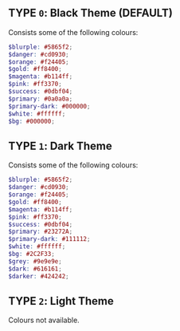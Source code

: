 ## TYPE `0`: Black Theme (DEFAULT)

Consists some of the following colours:
```scss
$blurple: #5865f2;
$danger: #cd0930;
$orange: #f24405;
$gold: #ff8400;
$magenta: #b114ff;
$pink: #ff3370;
$success: #0dbf04;
$primary: #0a0a0a;
$primary-dark: #000000;
$white: #ffffff;
$bg: #000000;
```

## TYPE `1`: Dark Theme

Consists some of the following colours:
```scss
$blurple: #5865f2;
$danger: #cd0930;
$orange: #f24405;
$gold: #ff8400;
$magenta: #b114ff;
$pink: #ff3370;
$success: #0dbf04;
$primary: #23272A;
$primary-dark: #111112;
$white: #ffffff;
$bg: #2C2F33;
$grey: #9e9e9e;
$dark: #616161;
$darker: #424242;
```

## TYPE `2`: Light Theme

Colours not available.